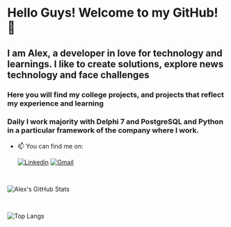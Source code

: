 # Hello Guys! Welcome to my GitHub! 👋

## I am Alex, a developer in love for technology and learnings. I like to create solutions, explore news technology and face challenges

### Here you will find my college projects, and projects that reflect my experience and learning

### Daily I work majority with Delphi 7 and PostgreSQL and Python in a particular framework of the company where I work.

- 📫 You can find me on:

    [![Linkedin](https://img.shields.io/badge/LinkedIn-0077B5?style=for-the-badge&logo=linkedin&logoColor=white)](https://www.linkedin.com/in/alexandermoraes7/)
    [![Gmail](https://img.shields.io/badge/Gmail-D14836?style=for-the-badge&logo=gmail&logoColor=white)](mailto:alexander97643@gmail.com)

<br/>

![Alex's GitHub Stats](https://github-readme-stats.vercel.app/api?username=AlexanderMoraes7&show_icons=true&theme=dracula)

<br/>

![Top Langs](https://github-readme-stats.vercel.app/api/top-langs/?username=AlexanderMoraes7&theme=tokyonight&langs_count=6&hide=rank)

<!--
Repositório do Github Stats: https://github.com/anuraghazra/github-readme-stats
Site de Badges: https://dev.to/envoy_/150-badges-for-github-pnk
Emojis: https://emojipedia.org/

Here are some ideas to get you started:

- 🔭 I’m currently working on ...
- 🌱 I’m currently learning ...
- 👯 I’m looking to collaborate on ...
- 🤔 I’m looking for help with ...
- 💬 Ask me about ...
- 📫 How to reach me: ...
- 😄 Pronouns: ...
- ⚡ Fun fact: ...
-->
